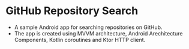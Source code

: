# GitHub Repository Search

* A sample Android app for searching repositories on GitHub.
* The app is created using MVVM architecture, Android Arechitecture Components, Kotlin coroutines and Ktor HTTP client.
